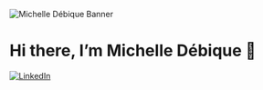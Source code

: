 ![Michelle Débique Banner](https://raw.githubusercontent.com/yourusername/yourrepo/main/banner.png)

# Hi there, I’m Michelle Débique 👋

[![LinkedIn](https://img.shields.io/badge/LinkedIn-Michelle%20Débique-blue?logo=linkedin&logoColor=white)](https://www.linkedin.com/in/michelle-debique/)
